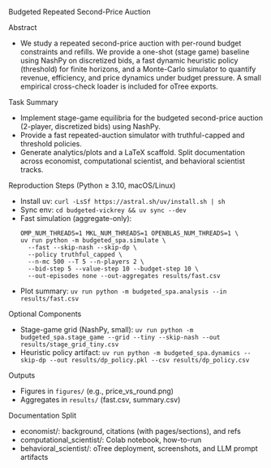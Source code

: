 Budgeted Repeated Second-Price Auction

Abstract
- We study a repeated second-price auction with per-round budget constraints and refills. We provide a one-shot (stage game) baseline using NashPy on discretized bids, a fast dynamic heuristic policy (threshold) for finite horizons, and a Monte-Carlo simulator to quantify revenue, efficiency, and price dynamics under budget pressure. A small empirical cross-check loader is included for oTree exports.

Task Summary
- Implement stage-game equilibria for the budgeted second-price auction (2-player, discretized bids) using NashPy.
- Provide a fast repeated-auction simulator with truthful-capped and threshold policies.
- Generate analytics/plots and a LaTeX scaffold. Split documentation across economist, computational scientist, and behavioral scientist tracks.

Reproduction Steps (Python ≥ 3.10, macOS/Linux)
- Install uv: `curl -LsSf https://astral.sh/uv/install.sh | sh`
- Sync env: `cd budgeted-vickrey && uv sync --dev`
- Fast simulation (aggregate-only):
  ```
  OMP_NUM_THREADS=1 MKL_NUM_THREADS=1 OPENBLAS_NUM_THREADS=1 \
  uv run python -m budgeted_spa.simulate \
    --fast --skip-nash --skip-dp \
    --policy truthful_capped \
    --n-mc 500 --T 5 --n-players 2 \
    --bid-step 5 --value-step 10 --budget-step 10 \
    --out-episodes none --out-aggregates results/fast.csv
  ```
- Plot summary: `uv run python -m budgeted_spa.analysis --in results/fast.csv`

Optional Components
- Stage-game grid (NashPy, small): `uv run python -m budgeted_spa.stage_game --grid --tiny --skip-nash --out results/stage_grid_tiny.csv`
- Heuristic policy artifact: `uv run python -m budgeted_spa.dynamics --skip-dp --out results/dp_policy.pkl --csv results/dp_policy.csv`

Outputs
- Figures in `figures/` (e.g., price_vs_round.png)
- Aggregates in `results/` (fast.csv, summary.csv)

Documentation Split
- economist/: background, citations (with pages/sections), and refs
- computational_scientist/: Colab notebook, how-to-run
- behavioral_scientist/: oTree deployment, screenshots, and LLM prompt artifacts
